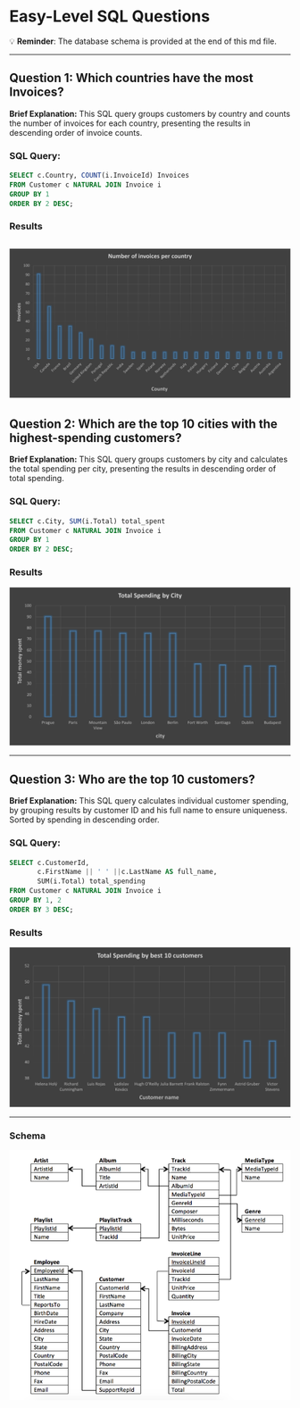 # Easy-Level SQL Questions

💡 **Reminder**: The database schema is provided at the end of this md file. 

---

## Question 1: Which countries have the most Invoices? 

**Brief Explanation:** This SQL query groups customers by country and counts the number of invoices for each country, presenting the results in descending order of invoice counts.
### SQL Query:

```sql
SELECT c.Country, COUNT(i.InvoiceId) Invoices
FROM Customer c NATURAL JOIN Invoice i
GROUP BY 1
ORDER BY 2 DESC;

```

### Results

![Result_1](Results\Result_1.png)
---

## Question 2: Which are the top 10 cities with the highest-spending customers?

**Brief Explanation:** This SQL query groups customers by city and calculates the total spending per city, presenting the results in descending order of total spending.

### SQL Query:
```sql
SELECT c.City, SUM(i.Total) total_spent
FROM Customer c NATURAL JOIN Invoice i
GROUP BY 1
ORDER BY 2 DESC;
```
### Results

![Result_2](Results\Result_2.png)

---
## Question 3: Who are the top 10 customers?

**Brief Explanation:** This SQL query calculates individual customer spending, by grouping results by customer ID and his full name to ensure uniqueness. Sorted by spending in descending order.

### SQL Query:
```sql
SELECT c.CustomerId,
       c.FirstName || ' ' ||c.LastName AS full_name,
       SUM(i.Total) total_spending
FROM Customer c NATURAL JOIN Invoice i
GROUP BY 1, 2
ORDER BY 3 DESC;
```
### Results
![Result_3](Results\Result_3.png)

---
### Schema
![schema](../schema.png)
